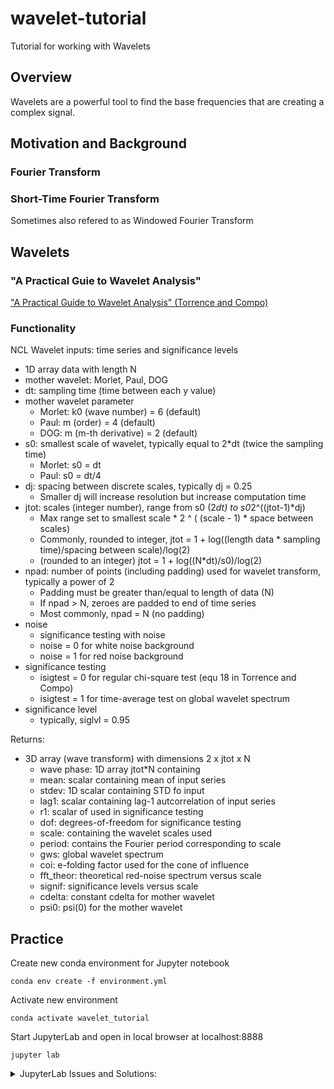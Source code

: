 # wavelet-tutorial
Tutorial for working with Wavelets

## Overview
Wavelets are a powerful tool to find the base frequencies that are creating a complex signal. 

## Motivation and Background

### Fourier Transform

### Short-Time Fourier Transform

Sometimes also refered to as Windowed Fourier Transform

## Wavelets

### "A Practical Guie to Wavelet Analysis"

["A Practical Guide to Wavelet Analysis" (Torrence and Compo)](https://psl.noaa.gov/people/gilbert.p.compo/Torrence_compo1998.pdf)

### Functionality

NCL Wavelet inputs: time series and significance levels

- 1D array data with length N
- mother wavelet: Morlet, Paul, DOG
- dt: sampling time (time between each y value)
- mother wavelet parameter
	- Morlet: k0 (wave number) = 6 (default)
	- Paul: m (order) = 4 (default)
	- DOG: m (m-th derivative) = 2 (default)
- s0: smallest scale of wavelet, typically equal to 2*dt (twice the sampling time)
	- Morlet: s0 = dt
	- Paul: s0 = dt/4
- dj: spacing between discrete scales, typically dj = 0.25
	- Smaller dj will increase resolution but increase computation time
- jtot: scales (integer number), range from s0 (2*dt) to s0*2^((jtot-1)*dj)
	- Max range set to smallest scale * 2 ^ ( (scale - 1) * space between scales)
	- Commonly, rounded to integer, jtot = 1 + log((length data * sampling time)/spacing between scale)/log(2)
	- (rounded to an integer) jtot = 1 + log((N*dt)/s0)/log(2)
- npad: number of points (including padding) used for wavelet transform, typically a power of 2
	- Padding must be greater than/equal to length of data (N)
	- If npad > N, zeroes are padded to end of time series
	- Most commonly, npad = N (no padding)
- noise
	- significance testing with noise
	- noise = 0 for white noise background
	- noise = 1 for red noise background
- significance testing
	- isigtest = 0 for regular chi-square test (equ 18 in Torrence and Compo)
	- isigtest = 1 for time-average test on global wavelet spectrum
- significance level
	- typically, siglvl = 0.95

Returns:

- 3D array (wave transform) with dimensions 2 x jtot x N
	- wave phase: 1D array jtot*N containing 
	- mean: scalar containing mean of input series
	- stdev: 1D scalar containing STD fo input
	- lag1: scalar containing lag-1 autcorrelation of input series
	- r1: scalar of used in significance testing
	- dof: degrees-of-freedom for significance testing
	- scale: containing the wavelet scales used
	- period: contains the Fourier period corresponding to scale
	- gws: global wavelet spectrum
	- coi: e-folding factor used for the cone of influence
	- fft_theor: theoretical red-noise spectrum versus scale
	- signif: significance levels versus scale
	- cdelta: constant cdelta for mother wavelet
	- psi0: psi(0) for the mother wavelet


## Practice
Create new conda environment for Jupyter notebook

```
conda env create -f environment.yml
```

Activate new environment

```
conda activate wavelet_tutorial
```

Start JupyterLab and open in local browser at localhost:8888

```
jupyter lab
```

<details closed>
<summary>JupyterLab Issues and Solutions:</summary>
<br>
If the browser opens, but JupyterLab displays an empty page try `http://127.0.0.1:8888/lab` instead of the default `http://localhost:8888/lab`. If this does not work, try switching browsers (Firefox, Chrome, Safari, etc...)

If the browser opens, but JupyterLab prompts you for a password/token: `Token authentication is enabled`

The token that JupyterLab is expecting can be found in the terminal where `jupyter lab` command is running as `http://localhost:8888/lab?token=<TOKEN/PASSWORD>` or `http://127.0.0.1:8888/lab?token=<TOKEN/PASSWORD>`

An example of the Jupyter output:

```
[I 2024-01-17 11:40:47.517 ServerApp] Jupyter Server 2.10.0 is running at:
[I 2024-01-17 11:40:47.517 ServerApp] http://localhost:8888/lab?token=b735c83f6f7a7d31a60cb773fc9bf3b392b14227396e26c3
[I 2024-01-17 11:40:47.517 ServerApp]     http://127.0.0.1:8888/lab?token=b735c83f6f7a7d31a60cb773fc9bf3b392b14227396e26c3
[I 2024-01-17 11:40:47.517 ServerApp] Use Control-C to stop this server and shut down all kernels (twice to skip confirmation).
[C 2024-01-17 11:40:47.547 ServerApp]

    To access the server, open this file in a browser:
        file:///home/user/.local/share/jupyter/runtime/jpserver-6001-open.html
    Or copy and paste one of these URLs:
        http://localhost:8888/lab?token=b735c83f6f7a7d31a60cb773fc9bf3b392b14227396e26c3
        http://127.0.0.1:8888/lab?token=b735c83f6f7a7d31a60cb773fc9bf3b392b14227396e26c3
```
</details>


